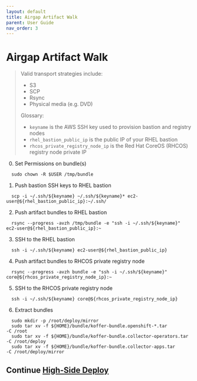 ```yaml
---
layout: default
title: Airgap Artifact Walk
parent: User Guide
nav_order: 3
---
```


# Airgap Artifact Walk
> Valid transport strategies include:
>  - S3
>  - SCP
>  - Rsync
>  - Physical media (e.g. DVD)
>
> Glossary:
>  - `keyname` is the AWS SSH key used to provision bastion and registry nodes
>  - `rhel_bastion_public_ip` is the public IP of your RHEL bastion
>  - `rhcos_private_registry_node_ip` is the Red Hat CoreOS (RHCOS) registry node private IP
>    

  0. Set Permissions on bundle(s)
```
  sudo chown -R $USER /tmp/bundle
```
  1. Push bastion SSH keys to RHEL bastion
```
  scp -i ~/.ssh/${keyname} ~/.ssh/${keyname}* ec2-user@${rhel_bastion_public_ip}:~/.ssh/
```
  2. Push artifact bundles to RHEL bastion
```
  rsync --progress -avzh /tmp/bundle -e "ssh -i ~/.ssh/${keyname}" ec2-user@${rhel_bastion_public_ip}:~
```
  3. SSH to the RHEL bastion
```
  ssh -i ~/.ssh/${keyname} ec2-user@${rhel_bastion_public_ip}
```
  4. Push artifact bundles to RHCOS private registry node
```
  rsync --progress -avzh bundle -e "ssh -i ~/.ssh/${keyname}" core@${rhcos_private_registry_node_ip}:~
```
  5. SSH to the RHCOS private registry node
```
  ssh -i ~/.ssh/${keyname} core@${rhcos_private_registry_node_ip}
```
  6. Extract bundles
```
  sudo mkdir -p /root/deploy/mirror
  sudo tar xv -f ${HOME}/bundle/koffer-bundle.openshift-*.tar         -C /root
  sudo tar xv -f ${HOME}/bundle/koffer-bundle.collector-operators.tar -C /root/deploy
  sudo tar xv -f ${HOME}/bundle/koffer-bundle.collector-apps.tar      -C /root/deploy/mirror
```
## Continue [High-Side Deploy]    
[Quay.io Image Pull Secret]:https://cloud.redhat.com/openshift/install/metal/user-provisioned
[High-Side Deploy]:https://codectl.io/docs/user-guide/deploy
